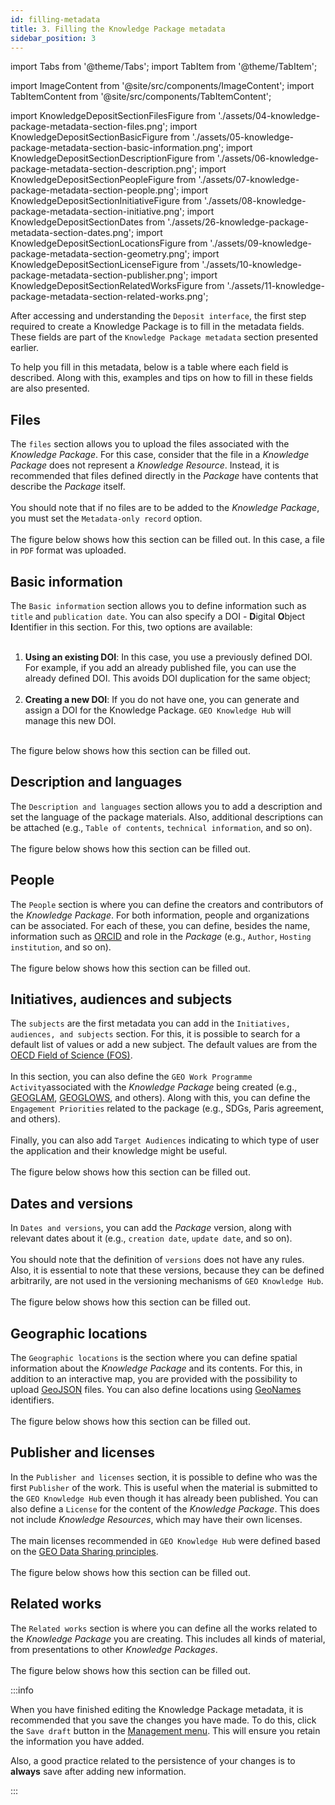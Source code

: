 ```yaml
---
id: filling-metadata
title: 3. Filling the Knowledge Package metadata
sidebar_position: 3
---
```


import Tabs from '@theme/Tabs';
import TabItem from '@theme/TabItem';

import ImageContent from '@site/src/components/ImageContent';
import TabItemContent from '@site/src/components/TabItemContent';

import KnowledgeDepositSectionFilesFigure from './assets/04-knowledge-package-metadata-section-files.png';
import KnowledgeDepositSectionBasicFigure from './assets/05-knowledge-package-metadata-section-basic-information.png';
import KnowledgeDepositSectionDescriptionFigure from './assets/06-knowledge-package-metadata-section-description.png';
import KnowledgeDepositSectionPeopleFigure from './assets/07-knowledge-package-metadata-section-people.png';
import KnowledgeDepositSectionInitiativeFigure from './assets/08-knowledge-package-metadata-section-initiative.png';
import KnowledgeDepositSectionDates from './assets/26-knowledge-package-metadata-section-dates.png';
import KnowledgeDepositSectionLocationsFigure from './assets/09-knowledge-package-metadata-section-geometry.png';
import KnowledgeDepositSectionLicenseFigure from './assets/10-knowledge-package-metadata-section-publisher.png';
import KnowledgeDepositSectionRelatedWorksFigure from './assets/11-knowledge-package-metadata-section-related-works.png';

After accessing and understanding the `Deposit interface`, the first step required to create a Knowledge Package is to fill in the metadata fields. These fields are part of the `Knowledge Package metadata` section presented earlier.

To help you fill in this metadata, below is a table where each field is described. Along with this, examples and tips on how to fill in these fields are also presented.

<Tabs>
    <TabItemContent
        value="files"
        label="Files"
        default   
    >
        <h2>Files</h2>
        <div>
            <div>
                The <code>files</code> section allows you to upload the files associated with the <i>Knowledge Package</i>. For this case, consider that the file in a <i>Knowledge Package</i> does not represent a <i>Knowledge Resource</i>. Instead, it is recommended that files defined directly in the <i>Package</i> have contents that describe the <i>Package</i> itself.
            </div>
            <br />
            <div>
                You should note that if no files are to be added to the <i>Knowledge Package</i>, you must set the <code>Metadata-only record</code> option.
            </div>
            <br />
            <div>
                The figure below shows how this section can be filled out. In this case, a file in <code>PDF</code> format was uploaded.
            </div>
        </div>
        <ImageContent
            imagePath={KnowledgeDepositSectionFilesFigure}
            imageAlt={"File section"}
        />
    </TabItemContent>
    <TabItemContent
        value="basic-information"
        label="Basic information"
    >
        <h2>Basic information</h2>
        The <code>Basic information</code> section allows you to define information such as <code>title</code> and <code>publication date</code>. You can also specify a DOI - <b>D</b>igital <b>O</b>bject <b>I</b>dentifier in this section. For this, two options are available:
        <br />
        <br />
        <ol>
            <li>
                <b>Using an existing DOI</b>: In this case, you use a previously defined DOI. For example, if you add an already published file, you can use the already defined DOI. This avoids DOI duplication for the same object;
                <br />
                <br />
            </li>
            <li>
                <b>Creating a new DOI</b>: If you do not have one, you can generate and assign a DOI for the Knowledge Package. <code>GEO Knowledge Hub</code> will manage this new DOI.
            </li>
        </ol>
        <br />
        <div>
            The figure below shows how this section can be filled out.
        </div>
        <ImageContent
            imagePath={KnowledgeDepositSectionBasicFigure}
            imageAlt={"Basic information section"}
        />
    </TabItemContent>
    <TabItemContent
        value="description-languages"
        label="Description and languages"
    >
        <h2>Description and languages</h2>
        The <code>Description and languages</code> section allows you to add a description and set the language of the package materials. Also, additional descriptions can be attached (e.g., <code>Table of contents</code>, <code>technical information</code>, and so on).
        <br />
        <br />
        <div>
            The figure below shows how this section can be filled out.
        </div>
        <ImageContent
            imagePath={KnowledgeDepositSectionDescriptionFigure}
            imageAlt={"Description and languages section"}
        />
    </TabItemContent>
        <TabItemContent
        value="people"
        label="People"
    >
        <h2>People</h2>
        The <code>People</code> section is where you can define the creators and contributors of the <i>Knowledge Package</i>. For both information, people and organizations can be associated. For each of these, you can define, besides the name, information such as <a href="https://orcid.org/" target="_blank">ORCID</a> and role in the <i>Package</i> (e.g., <code>Author</code>, <code>Hosting institution</code>, and so on).
        <br />
        <br />
        <div>
            The figure below shows how this section can be filled out.
        </div>
        <ImageContent
            imagePath={KnowledgeDepositSectionPeopleFigure}
            imageAlt={"People section"}
        />
    </TabItemContent>
    <TabItemContent
        value="initiatives-audiences"
        label="Initiatives, audiences and subjects"
    >
        <h2>Initiatives, audiences and subjects</h2>
        The <code>subjects</code> are the first metadata you can add in the <code>Initiatives, audiences, and subjects</code> section. For this, it is possible to search for a default list of values or add a new subject. The default values are from the <a href="https://www.oecd.org/science/inno/38235147.pdf" target="_blank">OECD Field of Science (FOS)</a>.
        <br />
        <br />
        In this section, you can also define the <code>GEO Work Programme Activity</code>associated with the <i>Knowledge Package</i> being created (e.g., <a href="https://www.earthobservations.org/geoglam.php">GEOGLAM</a>, <a href="https://www.geoglows.org/">GEOGLOWS</a>, and others). Along with this, you can define the <code>Engagement Priorities</code> related to the package (e.g., SDGs, Paris agreement, and others).
        <br />
        <br />
        Finally, you can also add <code>Target Audiences</code> indicating to which type of user the application and their knowledge might be useful.
        <br />
        <br />
        <div>
            The figure below shows how this section can be filled out.
        </div>
        <ImageContent
            imagePath={KnowledgeDepositSectionInitiativeFigure}
            imageAlt={"Initiatives, audiences and subjects"}
        />
    </TabItemContent>
    <TabItemContent
        value="dates-versions"
        label="Dates and versions"
    >
        <h2>Dates and versions</h2>
        In <code>Dates and versions</code>, you can add the <i>Package</i> version, along with relevant dates about it (e.g., <code>creation date</code>, <code>update date</code>, and so on).
        <br />
        <br />
        You should note that the definition of <code>versions</code> does not have any rules. Also, it is essential to note that these versions, because they can be defined arbitrarily, are not used in the versioning mechanisms of <code>GEO Knowledge Hub</code>.
        <br />
        <br />
        <div>
            The figure below shows how this section can be filled out.
        </div>
        <ImageContent
            imagePath={KnowledgeDepositSectionDates}
            imageAlt={"Dates and versions section"}
        />
    </TabItemContent>
    <TabItemContent
        value="geographic-locations"
        label="Geographic locations"
    >
        <h2>Geographic locations</h2>
        The <code>Geographic locations</code> is the section where you can define spatial information about the <i>Knowledge Package</i> and its contents. For this, in addition to an interactive map, you are provided with the possibility to upload <a href="https://www.rfc-editor.org/rfc/rfc7946">GeoJSON</a> files. You can also define locations using <a href="https://www.geonames.org/">GeoNames</a> identifiers.
        <br />
        <br />
        <div>
            The figure below shows how this section can be filled out.
        </div>
        <ImageContent
            imagePath={KnowledgeDepositSectionLocationsFigure}
            imageAlt={"Geographic location section"}
        />
    </TabItemContent>
    <TabItemContent
        value="publiser-licenses"
        label="Publisher and licenses"
    >
        <h2>Publisher and licenses</h2>
        In the <code>Publisher and licenses</code> section, it is possible to define who was the first <code>Publisher</code> of the work. This is useful when the material is submitted to the <code>GEO Knowledge Hub</code> even though it has already been published. You can also define a <code>License</code> for the content of the <i>Knowledge Package</i>. This does not include <i>Knowledge Resources</i>, which may have their own licenses.
        <br />
        <br />
        The main licenses recommended in <code>GEO Knowledge Hub</code> were defined based on the <a href="https://gkhub.earthobservations.org/packages/pxdag-hq931" target="_blank">GEO Data Sharing principles</a>.
        <br />
        <br />
        <div>
            The figure below shows how this section can be filled out.
        </div>
        <ImageContent
            imagePath={KnowledgeDepositSectionLicenseFigure}
            imageAlt={"Publisher and licenses section"}
        />
    </TabItemContent>
    <TabItemContent
        value="related-works"
        label="Related works"
    >
        <h2>Related works</h2>
        The <code>Related works</code> section is where you can define all the works related to the <i>Knowledge Package</i> you are creating. This includes all kinds of material, from presentations to other <i>Knowledge Packages</i>.
        <br />
        <br />
        <div>
            The figure below shows how this section can be filled out.
        </div>
        <ImageContent
            imagePath={KnowledgeDepositSectionRelatedWorksFigure}
            imageAlt={"Related works section"}
        />
    </TabItemContent>
</Tabs>

:::info

When you have finished editing the Knowledge Package metadata, it is recommended that you save the changes you have made. To do this, click the `Save draft` button in the [Management menu](2_deposit-interface.md). This will ensure you retain the information you have added.

Also, a good practice related to the persistence of your changes is to **always** save after adding new information.

:::

